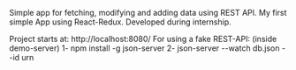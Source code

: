 Simple app for fetching, modifying and adding data using REST API.
My first simple App using React-Redux. Developed during internship.

Project starts at:
http://localhost:8080/
For using a fake REST-API: (inside demo-server)
1- npm install -g json-server
2- json-server --watch db.json --id urn
